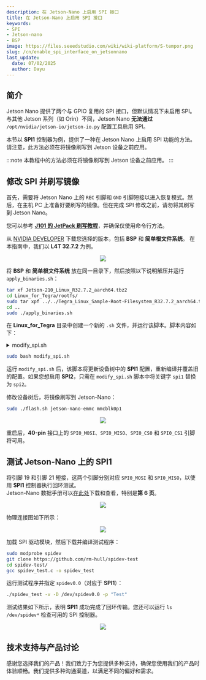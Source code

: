 ```yaml
---
description: 在 Jetson-Nano 上启用 SPI 接口
title: 在 Jetson-Nano 上启用 SPI 接口
keywords:
- SPI
- Jetson-nano
- BSP
image: https://files.seeedstudio.com/wiki/wiki-platform/S-tempor.png
slug: /cn/enable_spi_interface_on_jetsonnano
last_update:
  date: 07/02/2025
  author: Dayu
---
```


## 简介

Jetson Nano 提供了两个与 GPIO 复用的 SPI 接口，但默认情况下未启用 SPI。与其他 Jetson 系列（如 Orin）不同，Jetson Nano **无法通过** `/opt/nvidia/jetson-io/jetson-io.py` 配置工具启用 SPI。

本节以 **SPI1** 控制器为例，提供了一种在 Jetson Nano 上启用 SPI 功能的方法。请注意，此方法必须在将镜像刷写到 Jetson 设备之前应用。

:::note
本教程中的方法必须在将镜像刷写到 Jetson 设备之前应用。
:::

## 修改 SPI 并刷写镜像
首先，需要将 Jetson Nano 上的 `REC` 引脚和 `GND` 引脚短接以进入恢复模式。然后，在主机 PC 上准备好要刷写的镜像。但在完成 SPI 修改之前，请勿将其刷写到 Jetson Nano。

您可以参考 [**J101 的 JetPack 刷写教程**](https://wiki.seeedstudio.com/cn/reComputer_J1010_J101_Flash_Jetpack/#:~:text=On%20the%20Linux%20host%20PC%2C%20we%20need%20to%20open%20a%20browser%20and%20go%20the%20Jetson%20Linux%20Archive.%20First%20we%20should%20check%20if%20the%20version%20of%20Jetson%20Linux%20is%20supported%20our%20reComputer%20Jetson%20module)，并确保仅使用命令行方法。

从 [NVIDIA DEVELOPER](https://developer.nvidia.com/embedded/jetson-linux-archive#:~:text=Previous%20Jetson%20Linux%20Versions) 下载您选择的版本，包括 **BSP** 和 **简单根文件系统**。
在本指南中，我们以 **L4T 32.7.2** 为例。

<div align="center"><img width="{800}" src="https://files.seeedstudio.com/wiki/reComputer_J2021/source_nvidia_jetson-nao.png" /></div>

将 **BSP** 和 **简单根文件系统** 放在同一目录下，然后按照以下说明解压并运行 `apply_binaries.sh`：
```bash
tar xf Jetson-210_Linux_R32.7.2_aarch64.tbz2
cd Linux_for_Tegra/rootfs/
sudo tar xpf ../../Tegra_Linux_Sample-Root-Filesystem_R32.7.2_aarch64.tbz2
cd ..
sudo ./apply_binaries.sh
```

在 **Linux_for_Tegra** 目录中创建一个新的 `.sh` 文件，并运行该脚本。脚本内容如下：
<details>

<summary> modify_spi.sh </summary>

```shell
#!/bin/bash
set -e


cd "$(dirname "$0")"
cd kernel/dtb

DTS=tegra210-p3448-0002-p3449-0000-b00.dts
DTB=tegra210-p3448-0002-p3449-0000-b00.dtb


echo "📥 正在反编译 $DTB 到 $DTS..."
sudo dtc -I dtb -O dts -o "$DTS" "$DTB"

fix_spi_node() {
    local node=$1
    if grep -A5 "$node {" "$DTS" | grep -q 'status'; then
        sudo sed -i "/$node {/,/spi-max-frequency/ s/status = \".*\";/status = \"okay\";/" "$DTS"
    else
        sudo sed -i "/$node {/,/spi-max-frequency/ s/compatible = \"tegra-spidev\";/&\n\t\tstatus = \"okay\";/" "$DTS"
    fi
}

echo "🔧 启用 spi@0 和 spi@1..."
fix_spi_node "spi@0"
fix_spi_node "spi@1"


patch_pin() {
    local pin=$1
    sudo sed -i "/${pin} {/,/nvidia,enable-input/ {
        s/nvidia,function = \"rsvd1\"/nvidia,function = \"spi1\"/
        s/nvidia,tristate = <0x01>/nvidia,tristate = <0x00>/
        s/nvidia,enable-input = <0x00>/nvidia,enable-input = <0x01>/
    }" "$DTS"
}

echo "🔧 修补 pinmux 块..."
for pin in spi1_mosi_pc0 spi1_miso_pc1 spi1_sck_pc2 spi1_cs0_pc3 spi1_cs1_pc4; do
    patch_pin "$pin"
done

echo "🔧 修复 SPI1 引脚的 tristate 和 input-enable..."


fix_pinmux_field() {
  local pin=$1
  awk -v pin="$pin" '
  BEGIN { in_block = 0 }
  {
    if ($0 ~ pin " {") {
      in_block = 1
    }
    if (in_block && /nvidia,tristate =/) {
      sub(/<0x1>/, "<0x0>")
    }
    if (in_block && /nvidia,enable-input =/) {
      sub(/<0x0>/, "<0x1>")
    }
    print
    if (in_block && /}/) {
      in_block = 0
    }
  }' "$DTS" | sudo tee "$DTS.fixed" > /dev/null && sudo mv "$DTS.fixed" "$DTS"
}

fix_pinmux_field "spi1_mosi_pc0"
fix_pinmux_field "spi1_miso_pc1"
fix_pinmux_field "spi1_sck_pc2"
fix_pinmux_field "spi1_cs0_pc3"
fix_pinmux_field "spi1_cs1_pc4"


echo "📦 正在重新编译 DTS 到 $DTB..."
sudo dtc -I dts -O dtb -o "$DTB" "$DTS"

echo "✅ SPI DTS 补丁已应用，DTB 重新生成成功。"
```
</details>

```bash
sudo bash modify_spi.sh
```
运行 `modify_spi.sh` 后，该脚本将更新设备树中的 **SPI1** 配置，重新编译并覆盖旧的配置。如果您想启用 **SPI2**，只需在 `modify_spi.sh` 脚本中将关键字 `spi1` 替换为 `spi2`。

修改设备树后，将镜像刷写到 Jetson-Nano：
```bash
sudo ./flash.sh jetson-nano-emmc mmcblk0p1
```

<div align="center"><img width="{600}" src="https://files.seeedstudio.com/wiki/reComputer_J2021/flashing_over_jetson-nano.png" /></div>

重启后，**40-pin** 接口上的 `SPI0_MOSI`、`SPI0_MISO`、`SPI0_CS0` 和 `SPI0_CS1` 引脚将可用。

## 测试 Jetson-Nano 上的 SPI1
将引脚 19 和引脚 21 短接，这两个引脚分别对应 `SPI0_MOSI` 和 `SPI0_MISO`，以使用 **SPI1** 控制器执行回环测试。  
Jetson-Nano 数据手册可以[在此处](https://developer.download.nvidia.com/assets/embedded/secure/jetson/Nano/docs/DA-09753-001_v1.0.pdf?__token__=exp=1751957680~hmac=6683559201b449f5191cbe0069e9299b1c3b373e82307d09a6a92d596bee4745&t=eyJscyI6ImdzZW8iLCJsc2QiOiJodHRwczovL3d3dy5nb29nbGUuY29tLyJ9)下载和查看，特别是**第 6 页**。

<div align="center"><img width="{200}" src="https://files.seeedstudio.com/wiki/reComputer_J2021/40-pin_jetson-nano.jpg" /></div>

物理连接图如下所示：
<div align="center"><img width="{400}" src="https://files.seeedstudio.com/wiki/reComputer_J2021/real-connecr-spi.png" /></div>

加载 SPI 驱动模块，然后下载并编译测试程序：
```bash
sudo modprobe spidev
git clone https://github.com/rm-hull/spidev-test
cd spidev-test/
gcc spidev_test.c -o spidev_test
```

运行测试程序并指定 `spidev0.0`（对应于 **SPI1**）：
```bash
./spidev_test -v -D /dev/spidev0.0 -p "Test"
```

测试结果如下所示，表明 **SPI1** 成功完成了回环传输。您还可以运行 `ls /dev/spidev*` 检查可用的 SPI 控制器。
<div align="center"><img width="{400}" src="https://files.seeedstudio.com/wiki/reComputer_J2021/spi_res_jetson-nano.png" /></div>

## 技术支持与产品讨论

感谢您选择我们的产品！我们致力于为您提供多种支持，确保您使用我们的产品时体验顺畅。我们提供多种沟通渠道，以满足不同的偏好和需求。

<div class="button_tech_support_container">
<a href="https://forum.seeedstudio.com/" class="button_forum"></a> 
<a href="https://www.seeedstudio.com/contacts" class="button_email"></a>
</div>

<div class="button_tech_support_container">
<a href="https://discord.gg/eWkprNDMU7" class="button_discord"></a> 
<a href="https://github.com/Seeed-Studio/wiki-documents/discussions/69" class="button_discussion"></a>
</div>